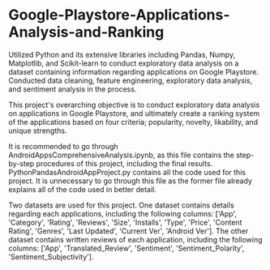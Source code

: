 # Google-Playstore-Applications-Analysis-and-Ranking
Utilized Python and its extensive libraries including Pandas, Numpy, Matplotlib, and Scikit-learn to conduct exploratory data analysis on a dataset containing information regarding applications on Google Playstore. Conducted data cleaning, feature engineering, exploratory data analysis, and sentiment analysis in the process.

This project's overarching objective is to conduct exploratory data analysis on applications in Google Playstore, and ultimately create a ranking system of the applications based on four criteria; popularity, novelty, likability, and unique strengths.

It is recommended to go through AndroidAppsComprehensiveAnalysis.ipynb, as this file contains the step-by-step procedures of this project, including the final results. PythonPandasAndroidAppProject.py contains all the code used for this project. It is unnecessary to go through this file as the former file already explains all of the code used in better detail.

Two datasets are used for this project.
One dataset contains details regarding each applications, including the following columns: ['App', 'Category', 'Rating', 'Reviews', 'Size', 'Installs', 'Type', 'Price', 'Content Rating', 'Genres', 'Last Updated', 'Current Ver', 'Android Ver'].
The other dataset contains written reviews of each application, including the following columns: ['App', 'Translated_Review', 'Sentiment', 'Sentiment_Polarity', 'Sentiment_Subjectivity'].
